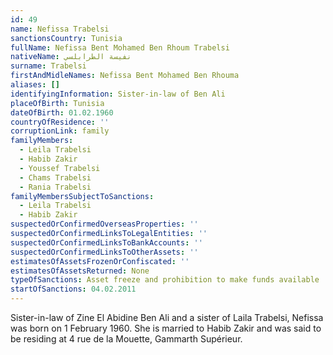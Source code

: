 ```yaml
---
id: 49
name: Nefissa Trabelsi
sanctionsCountry: Tunisia
fullName: Nefissa Bent Mohamed Ben Rhoum Trabelsi
nativeName: نفيسة الطرابلسي
surname: Trabelsi
firstAndMidleNames: Nefissa Bent Mohamed Ben Rhouma
aliases: []
identifyingInformation: Sister-in-law of Ben Ali
placeOfBirth: Tunisia
dateOfBirth: 01.02.1960
countryOfResidence: ''
corruptionLink: family
familyMembers:
  - Leila Trabelsi
  - Habib Zakir
  - Youssef Trabelsi
  - Chams Trabelsi
  - Rania Trabelsi
familyMembersSubjectToSanctions:
  - Leila Trabelsi
  - Habib Zakir
suspectedOrConfirmedOverseasProperties: ''
suspectedOrConfirmedLinksToLegalEntities: ''
suspectedOrConfirmedLinksToBankAccounts: ''
suspectedOrConfirmedLinksToOtherAssets: ''
estimatesOfAssetsFrozenOrConfiscated: ''
estimatesOfAssetsReturned: None
typeOfSanctions: Asset freeze and prohibition to make funds available
startOfSanctions: 04.02.2011
---
```

Sister-in-law of Zine El Abidine Ben Ali and a sister of Laila Trabelsi, Nefissa 
was born on 1 February 1960. She is married to Habib Zakir and was said to be 
residing at 4 rue de la Mouette, Gammarth Supérieur. 
